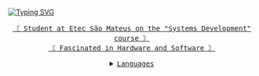 <a href="https://www.linkedin.com/in/vinícius-goi-sanchez-b33209296/"><img src="https://readme-typing-svg.herokuapp.com?font=MonoSpace&pause=1000&color=F7F7F7&center=true&vCenter=true&random=false&width=435&lines=Hey+There!+I'm+Vinicius+👋!" alt="Typing SVG" />

<p align="center">
  <samp>〘  Student at Etec São Mateus on the "Systems Development" course  〙</br>
〘  Fascinated in Hardware and Software  〙
  </samp>
</p>
<details align="center">
  <summary><samp>Languages</samp></summary><br>
    <img src="https://img.shields.io/badge/HTML5-E34F26?style=for-the-badge&logo=html5&logoColor=white">
    <img src="https://img.shields.io/badge/CSS3-1572B6?style=for-the-badge&logo=css3&logoColor=white">
    <img src="https://img.shields.io/badge/JavaScript-323330?style=for-the-badge&logo=javascript&logoColor=F7DF1E">
    <img src="https://img.shields.io/badge/Python-14354C?style=for-the-badge&logo=python&logoColor=white">
    <img src="https://img.shields.io/badge/Java-ED8B00?style=for-the-badge&logo=openjdk&logoColor=white">
    <img src="https://img.shields.io/badge/PHP-777BB4?style=for-the-badge&logo=php&logoColor=white">
    <img src="https://img.shields.io/badge/MySQL-00000F?style=for-the-badge&logo=mysql&logoColor=white">


<details align="center">
  <summary><samp>Stats</samp></summary><br>
  
  <p>&nbsp;<img align="center" src="https://github-readme-stats.vercel.app/api?username=Vinicius-Goi&show_icons=true&locale=en&theme=dark" alt="Vinicius-Goi" /></p>
  <p><img align="center" src="https://github-readme-streak-stats.herokuapp.com/?user=Vinicius-Goi&theme=dark" alt="Vinicius-Goi" /></p>
  <p><img align="center" src="https://github-readme-stats.vercel.app/api/top-langs?username=Vinicius-Goi&show_icons=true&locale=en&layout=compact&theme=dark" alt="Vinicius-Goi" /></p>
